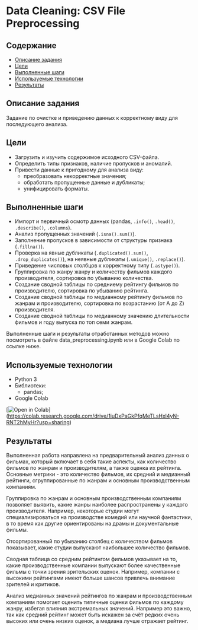 # Data Cleaning: CSV File Preprocessing

## Содержание
- [Описание задания](#описание-задания)
- [Цели](#цели)
- [Выполненные шаги](#выполненные-шаги)
- [Используемые технологии](#используемые-технологии)
- [Результаты](#результаты)

## Описание задания
Задание по очистке и приведению данных к корректному виду для последующего анализа.

## Цели
- Загрузить и изучить содержимое исходного CSV-файла.
- Определить типы признаков, наличие пропусков и аномалий.
- Привести данные к пригодному для анализа виду:
  - преобразовать некорректные значения;
  - обработать пропущенные данные и дубликаты;
  - унифицировать форматы.

## Выполненные шаги
- Импорт и первичный осмотр данных (pandas, `.info()`, `.head()`, `.describe()`, `.columns`).
- Анализ пропущенных значений (`.isna().sum()`).
- Заполнение пропусков в зависимости от структуры признака (`.fillna()`).
- Проверка на явные дубликаты (`.duplicated().sum()`, `.drop_duplicates()`), на неявные дубликаты (`.unique()`, `.replace()`).
- Приведение числовых столбцов к корректному типу (`.astype()`).
- Группировка по жанру жанру и количеству фильмов каждого производителя, сортировка по убыванию количества.
- Создание сводной таблицы по средниему рейтингу фильмов по производителю, сортировка по убыванию рейтинга.
- Создание сводной таблицы по медианному рейтингу фильмов по жанрам и производителю, сортировка по возрастанию (от A до Z) производителя.
- Создание сводной таблицы по медианному значению длительности фильмов и году выпуска по топ семи жанрам.

Выполненные шаги и результаты отработанных методов можно посмотреть в файле data_preprocessing.ipynb или в Google Colab по ссылке ниже.

## Используемые технологии
- Python 3
- Библиотеки:
  - pandas;
- Google Colab

[![Open in Colab](https://colab.research.google.com/assets/colab-badge.svg)]
(https://colab.research.google.com/drive/1iuDxPaGkPfqMeTLsHxl4yN-RNT2hMyHr?usp=sharing)

## Результаты
Выполненная работа направлена на предварительный анализ данных о фильмах, который включает в себя такие аспекты, как количество фильмов по жанрам и производителям, а также оценка их рейтинга. Основные метрики - это количество фильмов, их средний и медианный рейтинги, сгруппированные по жанрам и основным производственным компаниям.

Группировка по жанрам и основным производственным компаниям позволяет выявить, какие жанры наиболее распространены у каждого производителя. Например, некоторые студии могут специализироваться на производстве комедий или научной фантастики, в то время как другие ориентированы на драмы и документальные фильмы.

Отсортированный по убыванию столбец с количеством фильмов показывает, какие студии выпускают наибольшее количество фильмов.

Сводная таблица со средним рейтингом фильмов указывает на то, какие производственные компании выпускают более качественные фильмы с точки зрения зрительских оценок. Например, компании с высокими рейтингами имеют больше шансов привлечь внимание зрителей и критиков.

Анализ медианных значений рейтингов по жанрам и производственным компаниям помогает оценить типичные оценки фильмов по каждому жанру, избегая влияния экстремальных значений. Например это важно, так как средний рейтинг может быть искажен за счёт редких очень высоких или очень низких оценок, а медиана лучше отражает рейтинг.

